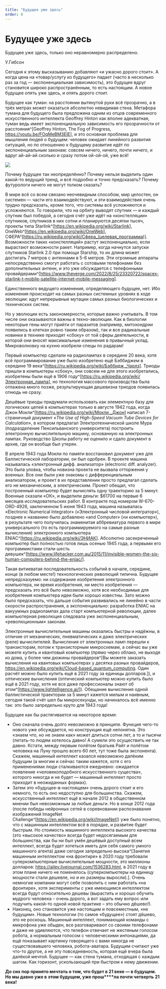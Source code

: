 ```yaml
---
title: "Будущее уже здесь"
order: 0
---
```


# Будущее уже здесь

Будущее уже здесь, только оно неравномерно распределено.

У.Гибсон

Сегодня к этому высказыванию добавляют «и ужасно дорого стоит». А когда цена на «товар/услугу из будущего» падает (часто в несколько раз за год — экспоненциальная зависимость), это будущее вдруг становится широко распространённым, то есть настоящим. А новое будущее опять уже здесь, и опять дорого стоит.

Будущее как туман: на расстоянии вытянутой руки всё прозрачно, а в трёх метрах может оказаться абсолютно невидимая стена. Метафора тумана для будущего была предложена одним из отцов современного искусственного интеллекта Geoffrey Hinton как вполне адекватная, туман ведь имеет экспоненциальную зависимость его прозрачности от расстояния^[Geoffrey Hinton, The Fog of Progress, <https://youtu.be/FOqMeBM3EIE>], и это основная проблема для мышления людей о будущем: человек ожидает линейного развития ситуаций, но по отношению к будущему развитие идёт по экспоненциальным законам: совсем ничего, ничего, почти ничего, и вдруг ай-ай-ай сколько и сразу потом ой-ой-ой, уже всё!

![](/ru/systems-management/29.png)

Почему будущее так неопределённо? Почему нельзя выделить один какой-то ведущий тренд, и всё подробно и точно предсказать? Почему футурологи ничего не могут толком сказать?

В мире всё со всем связано неочевидным способом, мир целостен, он системен — части его взаимодействуют, и эти взаимодействия очень трудно предсказать, кроме того, что системы всё усложняются и усложняются. То говорили, что на орбиту выводят спутник — и каждый спутник был победой, а сегодня счёт уже идёт на «констелляции» спутников, спутников в них сотни и планируются десятки тысяч, проекты типа Starlink^[<https://en.wikipedia.org/wiki/Starlink>], OneWeb^[<https://en.wikipedia.org/wiki/OneWeb>], СФЕРА^[<https://ru.wikipedia.org/wiki/Сфера_(целевая_программа>)]. Возможности таких «констелляций» растут экспоненциально, если вырастают возможности ракет. Например, когда начнутся запуски спутников Starlink 2.0 при помощи Starship, то их длина может достигать 7 метров с антеннами в 5-6 метров. Эти огромные аппараты непосредственно смогут работать с сотовыми телефонами без дополнительных антенн, и это уже обсуждается с телефонными провайдерами^[<https://www.theverge.com/2022/8/25/23320722/spacex-starlink-t-mobile-satellite-internet-mobile-messaging>].

Единственного ведущего изменения, определяющего будущее, нет. Ибо изменения происходят на самых разных системных уровнях в ходе эволюции: идут непрерывные мутации самых разных биологических и технических систем.

Но у эволюции есть закономерности, которые важно учитывать. В том числе они оказываются важны в техно-эволюции. Как в биологии некоторые гены могут прийти от паразитов (например, митохондрии появились в клетках ровно таким образом), так и все радикальные новинки в технике приходят «сбоку» от той сферы деятельности, в которой они вносят максимальные изменения в привычный уклад. Микроволновку на кухню изобрели спецы по радарам!

Первый компьютер сделали на радиолампах в середине 20 века, хотя всё программирование уже было изобретено ещё Бэббиджем в середине 19 века^[<https://ru.wikipedia.org/wiki/Бэббидж,_Чарлз>]. Триоды пришли в компьютеры «сбоку», они совсем не для этого изобретались, изобретены были ещё в 1906 году^[<https://ru.wikipedia.org/wiki/Электронная_лампа>], но технология массового производства была отлажена много позже, результирующая дешевизна триодов появилась отнюдь не сразу.

Дешёвые триоды придумали использовать как элементную базу для логических цепей в компьютерах только в августе 1942 года, когда Джон Мокли^[<https://ru.wikipedia.org/wiki/Мокли,_Джон>] написал 7-страничный документ «*The Use of High-Speed Vacuum Tube Devices for Calculation*», в котором предлагал Электротехнической школе Мура (подразделение Пенсильванского университета) построить электронную вычислительную машину, основанную на электронных лампах. Руководство Школы работу не оценило и сдало документ в архив, где он вообще был утерян.

В апреле 1943 года Мокли по памяти восстановил документ уже для Баллистической лаборатории, он был одобрен. В проекте машина называлась «электронный дифф. анализатор» (electronic diff. analyzer). Это была уловка, чтобы новизна проекта не вызвала отторжения у военных. Все они были уже знакомы с дифференциальным анализатором, и проект в их представлении просто предлагал сделать его не механическим, а электрическим. Проект обещал, что построенный компьютер будет вычислять одну траекторию за 5 минут. Военные сказали «ОК», и выделили деньги: $61700 на первые 6 месяцев исследовательских работ. В контракте под номером W-670-ORD-4926, заключенном 5 июня 1943 года, машина называлась «Electronic Numerical Integrator» («Электронный числовой интегратор»), позднее к названию было добавлено «and Computer» («и компьютер»), в результате чего получилась знаменитая аббревиатура первого в мире универсального (то есть программируемого на самые разные вычисления) электронного компьютера ENIAC^[<https://ru.wikipedia.org/wiki/ЭНИАК>]. Абсолютно засекреченный компьютер был полностью готов лишь осенью 1945 года, а первыми его программистами стали шесть девушек^[<https://www.lifehacker.com.au/2015/11/invisible-women-the-six-human-computers-behind-the-eniac/>].

Такая витиеватая последовательность событий в начале, середине, конце (в любом месте!) технологических революций типична. Будущее непредсказуемо: ни содержание изобретения электронного компьютера, ни время изобретения, ни место изобретения — предсказать это всё было невозможно, хотя все необходимые для изобретения компьютера идеи были хорошо известны. Зато можно было предсказать, что дальше события развивались не линейно в части скорости распространения, а экспоненциально: разработка ENIAC на вакуумных радиолампах дала старт компьютерной революции, далее компьютерная революция следовала уже экспоненциальным, «революционным» законам.

Электронные вычислительные машины оказались быстры и надёжны, в отличие от механических, пневматических и даже электрических (реле) вычислителей. Вычисления от электронных ламп перешли к транзисторам, потом к транзисторным микросхемам, а сейчас вы уже можете купить и квантовый компьютер (прямо через облако, не выходя из дома, у более чем дюжины провайдеров^[Вы можете заказать вычисления на квантовых компьютерах у десятка разных провайдеров, <https://en.wikipedia.org/wiki/Cloud-based_quantum_computing>. Один расчёт можно было купить ещё в 2021 году за единицы долларов.]), и оптические вычисления (оптический компьютер можно купить было ещё в 2021 году, хотя не все даже профессионалы знают об этом^[<https://www.lightelligence.ai/>]). Обещание вычисления одной баллистической траектории за 5 минут кажется милым и наивным, сегодня такой счёт шел бы микросекунды, но начиналось всё именно так: это было запредельно круто для 1943 года!

Будущее как бы растягивается на некоторое время:

* Оно сначала очень долго невозможно в принципе. Функция чего-то нового уже обсуждается, но конструкция ещё непонятна. Это «знаем что, но не знаем как» может длиться сотни лет, а то и тысячи (летать-то людям хотелось давно! А сумели это осуществить не так давно. Кстати, между первым полётом братьев Райт и полётом человека на Луну прошло всего 60 лет, тут тоже была экспонента). Скажем, машинный интеллект казался невозможно далёким будущим (а многим и сейчас таким кажется, хотя с его применениями люди сталкиваются ежедневно: ожидается появление «человекоподобного искусственного существа», которого никогда и не будет — машинный интеллект просто приходит в неожиданных формах).
* Затем это «будущее-в-настоящем» очень дорого стоит и его немного, то есть оно недоступно для большинства. Скажем, искусственный интеллект ещё в начале 2012 в общественном мнении был невозможным за любые деньги. Но в конце 2012 года (после победы нейронных сетей в соревновании распознавания изображений ImageNet Challenge^[<https://en.wikipedia.org/wiki/ImageNet>]) уже было понятно, что с машинным интеллектом всё в порядке, и развитие будет быстрым. Но стоимость машинного интеллекта высокого качества (это «высокое качество» всегда будет недосягаемым для большинства, как бы ни был умён дешёвый доступный всем интеллект, всегда будет хотеться иметь для себя самого умного машинного агента) даже сегодня запредельно высока^[Занятия машинным интеллектом «на фронтире» в 2020 году требовали суперкомпьютерные вычислительные мощности, это миллионы долларов: <https://ailev.livejournal.com/1536283.html>, в 2021 году в этом плане ничего не поменялось (суперкомпьютеры на единицу мощности стали дешевле, но и их размеры выросли).]. Очень немногие компании могут себе позволить с ним работать «на фронтире», хотя эксперименты с уже имеющимся интеллектом всегда будут относительно дешевы (вырастить и хорошо обучить мудрого человека – очень дорого, а вот задать ему вопрос или подучить какой-то одной новой практике – это обычно дёшево!).
* Наконец, оно становится уже настоящим и повсеместным, «не будущим». Новые технологии (то самое «будущее») стоят дёшево, это не роскошь. Машинный интеллект, понимающий команды с микрофона уже обыден, все разговаривают со своими телефонами и даже не удивляются, что телефон отвечает не жестяным голосом робота, а нормальным голосом с человеческими интонациями, да ещё показывает картинку говорящего с вами никогда не существовавшего человека, робота-аватара. Будущим считают уже что-то другое, а не эту повседневность, которая ещё вчера была далёкой мечтой. Будущее — как стена тумана, отходящая с каждым шагом. Как горизонт, ускользающий при быстром к нему движении.

**До сих пор принято мечтать о том, что будет в 21 веке — в будущем. Но мы давно уже в этом будущем, уже прош****ла почти четверть** **21 века!**